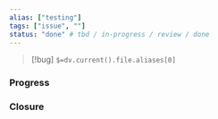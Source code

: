 ```yaml
---
alias: ["testing"]
tags: ["issue", ""]
status: "done" # tbd / in-progress / review / done
---
```


> [!bug] `$=dv.current().file.aliases[0]`
> 

### Progress



### Closure

